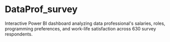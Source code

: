 # DataProf_survey
Interactive Power BI dashboard analyzing data professional's salaries, roles, programming preferences, and work-life satisfaction across 630 survey respondents.
